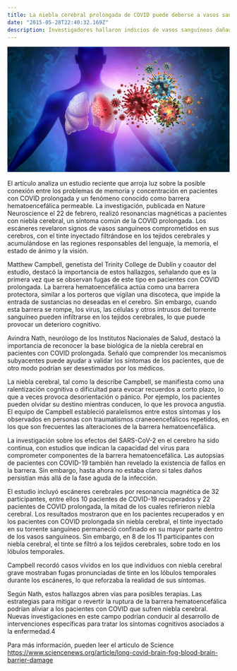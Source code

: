 ```yaml
---
title: La niebla cerebral prolongada de COVID puede deberse a vasos sanguíneos dañados en el cerebro
date: "2015-05-28T22:40:32.169Z"
description: Investigadores hallaron indicios de vasos sanguíneos dañados en el cerebro de los pacientes con niebla cerebral, un síntoma común de la COVID prolongada.
---
```

![Imagen](./img.jpg)

El artículo analiza un estudio reciente que arroja luz sobre la posible conexión entre los problemas de memoria y concentración en pacientes con COVID prolongada y un fenómeno conocido como barrera hematoencefálica permeable. La investigación, publicada en Nature Neuroscience el 22 de febrero, realizó resonancias magnéticas a pacientes con niebla cerebral, un síntoma común de la COVID prolongada. Los escáneres revelaron signos de vasos sanguíneos comprometidos en sus cerebros, con el tinte inyectado filtrándose en los tejidos cerebrales y acumulándose en las regiones responsables del lenguaje, la memoria, el estado de ánimo y la visión.

Matthew Campbell, genetista del Trinity College de Dublín y coautor del estudio, destacó la importancia de estos hallazgos, señalando que es la primera vez que se observan fugas de este tipo en pacientes con COVID prolongada. La barrera hematoencefálica actúa como una barrera protectora, similar a los porteros que vigilan una discoteca, que impide la entrada de sustancias no deseadas en el cerebro. Sin embargo, cuando esta barrera se rompe, los virus, las células y otros intrusos del torrente sanguíneo pueden infiltrarse en los tejidos cerebrales, lo que puede provocar un deterioro cognitivo.

Avindra Nath, neurólogo de los Institutos Nacionales de Salud, destacó la importancia de reconocer la base biológica de la niebla cerebral en pacientes con COVID prolongada. Señaló que comprender los mecanismos subyacentes puede ayudar a validar los síntomas de los pacientes, que de otro modo podrían ser desestimados por los médicos.

La niebla cerebral, tal como la describe Campbell, se manifiesta como una ralentización cognitiva o dificultad para evocar recuerdos a corto plazo, lo que a veces provoca desorientación o pánico. Por ejemplo, los pacientes pueden olvidar su destino mientras conducen, lo que les provoca angustia. El equipo de Campbell estableció paralelismos entre estos síntomas y los observados en personas con traumatismos craneoencefálicos repetidos, en los que son frecuentes las alteraciones de la barrera hematoencefálica.

La investigación sobre los efectos del SARS-CoV-2 en el cerebro ha sido continua, con estudios que indican la capacidad del virus para comprometer componentes de la barrera hematoencefálica. Las autopsias de pacientes con COVID-19 también han revelado la existencia de fallos en la barrera. Sin embargo, hasta ahora no estaba claro si tales daños persistían más allá de la fase aguda de la infección.

El estudio incluyó escáneres cerebrales por resonancia magnética de 32 participantes, entre ellos 10 pacientes de COVID-19 recuperados y 22 pacientes de COVID prolongada, la mitad de los cuales refirieron niebla cerebral. Los resultados mostraron que en los pacientes recuperados y en los pacientes con COVID prolongada sin niebla cerebral, el tinte inyectado en su torrente sanguíneo permaneció confinado en su mayor parte dentro de los vasos sanguíneos. Sin embargo, en 8 de los 11 participantes con niebla cerebral, el tinte se filtró a los tejidos cerebrales, sobre todo en los lóbulos temporales.

Campbell recordó casos vívidos en los que individuos con niebla cerebral grave mostraban fugas pronunciadas de tinte en los lóbulos temporales durante los escáneres, lo que reforzaba la realidad de sus síntomas.

Según Nath, estos hallazgos abren vías para posibles terapias. Las estrategias para mitigar o revertir la ruptura de la barrera hematoencefálica podrían aliviar a los pacientes con COVID que sufren niebla cerebral. Nuevas investigaciones en este campo podrían conducir al desarrollo de intervenciones específicas para tratar los síntomas cognitivos asociados a la enfermedad.4

Para más información, pueden leer el articulo de Science
https://www.sciencenews.org/article/long-covid-brain-fog-blood-brain-barrier-damage